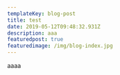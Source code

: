 ```yaml
---
templateKey: blog-post
title: test
date: 2019-05-12T09:48:32.931Z
description: aaa
featuredpost: true
featuredimage: /img/blog-index.jpg
---
```

aaaa
